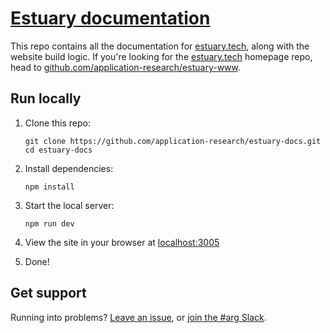 # [Estuary documentation](https://docs.estuary.tech)

This repo contains all the documentation for [estuary.tech](https://estuary.tech), along with the website build logic. If you're looking for the [estuary.tech](https://estuary.tech) homepage repo, head to [github.com/application-research/estuary-www](https://github.com/application-research/estuary-www).

## Run locally

1. Clone this repo:

    ```shell
    git clone https://github.com/application-research/estuary-docs.git
    cd estuary-docs
    ```

1. Install dependencies:

    ```shell
    npm install
    ```

1. Start the local server:

    ```shell
    npm run dev
    ```

1. View the site in your browser at [localhost:3005](http://localhost:3005)
1. Done!

## Get support

Running into problems? [Leave an issue](https://github.com/application-research/estuary-docs/issues), or [join the #arg Slack](https://filecoin.io/slack).
